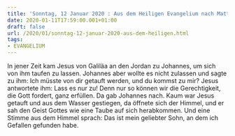 ```yaml
---
title: 'Sonntag, 12 Januar 2020 : Aus dem Heiligen Evangelium nach Matthäus - Mt 3,13-17.'
date: 2020-01-11T17:59:00.001+01:00
draft: false
url: /2020/01/sonntag-12-januar-2020-aus-dem-heiligen.html
tags: 
- EVANGELIUM
---
```


In jener Zeit kam Jesus von Galiläa an den Jordan zu Johannes, um sich von ihm taufen zu lassen. Johannes aber wollte es nicht zulassen und sagte zu ihm: Ich müsste von dir getauft werden, und du kommst zu mir? Jesus antwortete ihm: Lass es nur zu! Denn nur so können wir die Gerechtigkeit, die Gott fordert, ganz erfüllen. Da gab Johannes nach. Kaum war Jesus getauft und aus dem Wasser gestiegen, da öffnete sich der Himmel, und er sah den Geist Gottes wie eine Taube auf sich herabkommen. Und eine Stimme aus dem Himmel sprach: Das ist mein geliebter Sohn, an dem ich Gefallen gefunden habe.